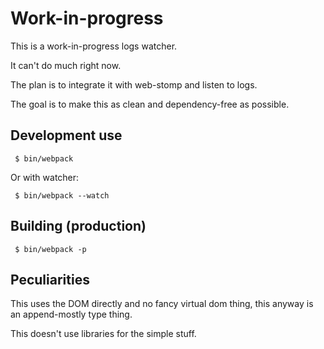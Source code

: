 Work-in-progress
================

This is a work-in-progress logs watcher.

It can't do much right now.

The plan is to integrate it with web-stomp and listen to logs.

The goal is to make this as clean and dependency-free as possible.

Development use
---------------

```
 $ bin/webpack
```

Or with watcher:

```
 $ bin/webpack --watch
```

Building (production)
---------------------

```
 $ bin/webpack -p
```

Peculiarities
-------------

This uses the DOM directly and no fancy virtual dom thing, this anyway
is an append-mostly type thing.

This doesn't use libraries for the simple stuff.
